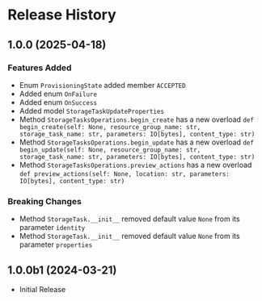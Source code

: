 # Release History

## 1.0.0 (2025-04-18)

### Features Added

  - Enum `ProvisioningState` added member `ACCEPTED`
  - Added enum `OnFailure`
  - Added enum `OnSuccess`
  - Added model `StorageTaskUpdateProperties`
  - Method `StorageTasksOperations.begin_create` has a new overload `def begin_create(self: None, resource_group_name: str, storage_task_name: str, parameters: IO[bytes], content_type: str)`
  - Method `StorageTasksOperations.begin_update` has a new overload `def begin_update(self: None, resource_group_name: str, storage_task_name: str, parameters: IO[bytes], content_type: str)`
  - Method `StorageTasksOperations.preview_actions` has a new overload `def preview_actions(self: None, location: str, parameters: IO[bytes], content_type: str)`

### Breaking Changes

  - Method `StorageTask.__init__` removed default value `None` from its parameter `identity`
  - Method `StorageTask.__init__` removed default value `None` from its parameter `properties`

## 1.0.0b1 (2024-03-21)

* Initial Release
